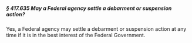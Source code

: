 ##### § 417.635 May a Federal agency settle a debarment or suspension action? #####

Yes, a Federal agency may settle a debarment or suspension action at any time if it is in the best interest of the Federal Government.